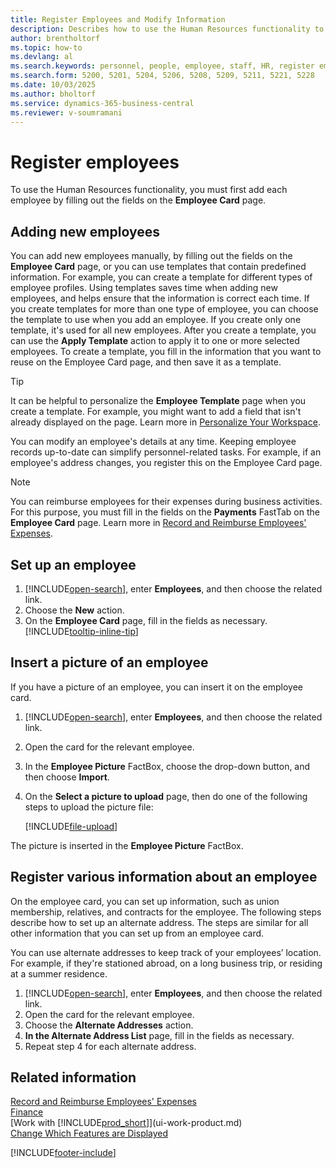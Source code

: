 ```yaml
---
title: Register Employees and Modify Information
description: Describes how to use the Human Resources functionality to register new personnel or edit employee information for existing staff.
author: brentholtorf
ms.topic: how-to
ms.devlang: al
ms.search.keywords: personnel, people, employee, staff, HR, register employees
ms.search.form: 5200, 5201, 5204, 5206, 5208, 5209, 5211, 5221, 5228
ms.date: 10/03/2025
ms.author: bholtorf
ms.service: dynamics-365-business-central
ms.reviewer: v-soumramani
---
```


# Register employees

To use the Human Resources functionality, you must first add each employee by filling out the fields on the **Employee Card** page.

## Adding new employees

You can add new employees manually, by filling out the fields on the **Employee Card** page, or you can use templates that contain predefined information. For example, you can create a template for different types of employee profiles. Using templates saves time when adding new employees, and helps ensure that the information is correct each time. If you create templates for more than one type of employee, you can choose the template to use when you add an employee. If you create only one template, it's used for all new employees. After you create a template, you can use the **Apply Template** action to apply it to one or more selected employees. To create a template, you fill in the information that you want to reuse on the Employee Card page, and then save it as a template.

> [!TIP]
> It can be helpful to personalize the **Employee Template** page when you create a template. For example, you might want to add a field that isn't already displayed on the page. Learn more in [Personalize Your Workspace](ui-personalization-user.md#start-personalizing-by-using-the-personalization-mode).

You can modify an employee's details at any time. Keeping employee records up-to-date can simplify personnel-related tasks. For example, if an employee's address changes, you register this on the Employee Card page.

> [!NOTE]  
> You can reimburse employees for their expenses during business activities. For this purpose, you must fill in the fields on the **Payments** FastTab on the **Employee Card** page. Learn more in [Record and Reimburse Employees' Expenses](finance-how-record-reimburse-employee-expenses.md).

## Set up an employee

1. [!INCLUDE[open-search](includes/open-search.md)], enter **Employees**, and then choose the related link.
2. Choose the **New** action.
3. On the **Employee Card** page, fill in the fields as necessary. [!INCLUDE[tooltip-inline-tip](includes/tooltip-inline-tip_md.md)]

## Insert a picture of an employee

If you have a picture of an employee, you can insert it on the employee card.

1. [!INCLUDE[open-search](includes/open-search.md)], enter **Employees**, and then choose the related link.
2. Open the card for the relevant employee.
3. In the **Employee Picture** FactBox, choose the drop-down button, and then choose **Import**.
4. On the **Select a picture to upload** page, then do one of the following steps to upload the picture file:

   [!INCLUDE[file-upload](includes/file-upload.md)]

The picture is inserted in the **Employee Picture** FactBox.

## Register various information about an employee

On the employee card, you can set up information, such as union membership, relatives, and contracts for the employee. The following steps describe how to set up an alternate address. The steps are similar for all other information that you can set up from an employee card.

You can use alternate addresses to keep track of your employees’ location. For example, if they're stationed abroad, on a long business trip, or residing at a summer residence.

1. [!INCLUDE[open-search](includes/open-search.md)], enter **Employees**, and then choose the related link.
2. Open the card for the relevant employee.
3. Choose the **Alternate Addresses** action.
4. **In the Alternate Address List** page, fill in the fields as necessary.
5. Repeat step 4 for each alternate address.

## Related information

[Record and Reimburse Employees' Expenses](finance-how-record-reimburse-employee-expenses.md)  
[Finance](finance.md)  
[Work with [!INCLUDE[prod_short](includes/prod_short.md)]](ui-work-product.md)  
[Change Which Features are Displayed](ui-experiences.md)  

[!INCLUDE[footer-include](includes/footer-banner.md)]
